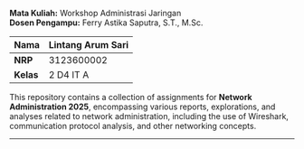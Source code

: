 **Mata Kuliah:** Workshop Administrasi Jaringan  
**Dosen Pengampu:** Ferry Astika Saputra, S.T., M.Sc.  

| **Nama**   | Lintang Arum Sari |
------------|-----------|
| **NRP**    | 3123600002 |
| **Kelas**  | 2 D4 IT A |

This repository contains a collection of assignments for **Network Administration 2025**, encompassing various reports, explorations, and analyses related to network administration, including the use of Wireshark, communication protocol analysis, and other networking concepts.

---

